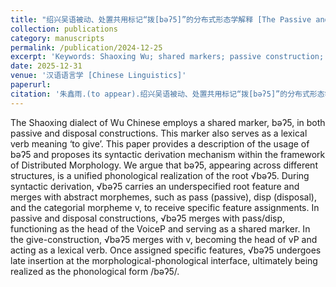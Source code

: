 ```yaml
---
title: "绍兴吴语被动、处置共用标记“拨[bəʔ5]”的分布式形态学解释 [The Passive and Disposal Shared Marker bəʔ5 in Shaoxing Wu：A Distributed Morphology Explanation]"
collection: publications
category: manuscripts
permalink: /publication/2024-12-25
excerpt: 'Keywords: Shaoxing Wu; shared markers; passive construction; disposal construction; Distributed Morphology'
date: 2025-12-31
venue: '汉语语言学 [Chinese Linguistics]'
paperurl: 
citation: '朱鑫雨.(to appear).绍兴吴语被动、处置共用标记“拨[bəʔ5]”的分布式形态学解释.汉语语言学.'
---
```


The Shaoxing dialect of Wu Chinese employs a shared marker, bəʔ5, in both passive and disposal constructions. This marker also serves as a lexical verb meaning ‘to give’. This paper provides a description of the usage of bəʔ5 and proposes its syntactic derivation mechanism within the framework of Distributed Morphology. We argue that bəʔ5, appearing across different structures, is a unified phonological realization of the root √bəʔ5. During syntactic derivation, √bəʔ5 carries an underspecified root feature and merges with abstract morphemes, such as pass (passive), disp (disposal), and the categorial morpheme v, to receive specific feature assignments. In passive and disposal constructions, √bəʔ5 merges with pass/disp, functioning as the head of the VoiceP and serving as a shared marker. In the give-construction, √bəʔ5 merges with v, becoming the head of vP and acting as a lexical verb. Once assigned specific features, √bəʔ5 undergoes late insertion at the morphological-phonological interface, ultimately being realized as the phonological form /bəʔ5/.
